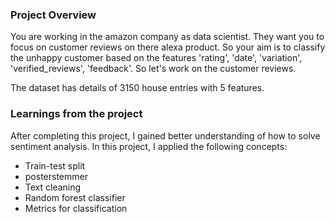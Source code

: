 ### Project Overview

 You are working in the amazon company as data scientist. They want you to focus on customer reviews on there alexa product. So your aim is to classify the unhappy customer based on the features 'rating', 'date', 'variation', 'verified_reviews', 'feedback'. So let's work on the customer reviews.

The dataset has details of 3150 house entries with 5 features.


### Learnings from the project

 After completing this project, I gained better understanding of how to solve sentiment analysis. In this project, I applied the following concepts:

- Train-test split
- posterstemmer
- Text cleaning
- Random forest classifier
- Metrics for classification


